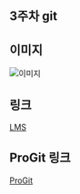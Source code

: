 ## 3주차 git
## 이미지
![이미지](../img)
## 링크
[LMS](https://lms.kau.ac.kr/login.php)
## ProGit 링크
[ProGit](http://www.oss.kr/oss_guide/show/2c619df7-40d6-43de-af7a-2b0db6c16538)
